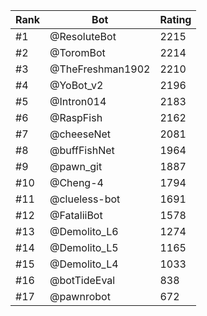Rank|Bot|Rating
---|---|---
#1|@ResoluteBot|2215
#2|@ToromBot|2214
#3|@TheFreshman1902|2210
#4|@YoBot_v2|2196
#5|@Intron014|2183
#6|@RaspFish|2162
#7|@cheeseNet|2081
#8|@buffFishNet|1964
#9|@pawn_git|1887
#10|@Cheng-4|1794
#11|@clueless-bot|1691
#12|@FataliiBot|1578
#13|@Demolito_L6|1274
#14|@Demolito_L5|1165
#15|@Demolito_L4|1033
#16|@botTideEval|838
#17|@pawnrobot|672
